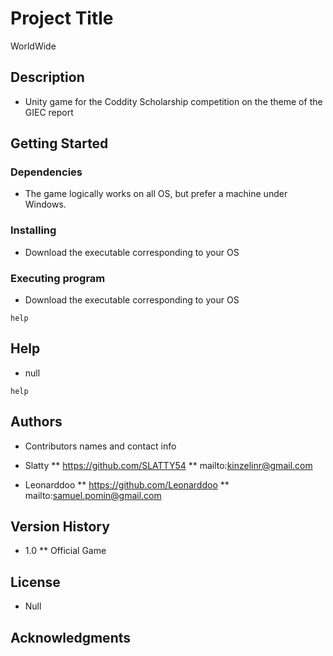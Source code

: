 # Project Title

WorldWide

## Description

* Unity game for the Coddity Scholarship competition on the theme of the GIEC report

## Getting Started

### Dependencies

* The game logically works on all OS, but prefer a machine under Windows.

### Installing

* Download the executable corresponding to your OS

### Executing program

* Download the executable corresponding to your OS
```
help
```

## Help

* null
```
help
```

## Authors

* Contributors names and contact info

* Slatty
** https://github.com/SLATTY54
** mailto:kinzelinr@gmail.com
   
   
* Leonarddoo
** https://github.com/Leonarddoo
** mailto:samuel.pomin@gmail.com

## Version History

* 1.0
    ** Official Game

## License

* Null

## Acknowledgments
